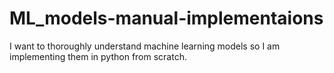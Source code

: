 # ML_models-manual-implementaions
I want to thoroughly understand machine learning models so I am implementing them in python from scratch.
